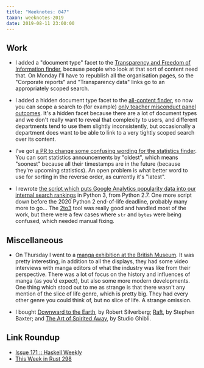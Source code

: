 ```yaml
---
title: "Weeknotes: 047"
taxon: weeknotes-2019
date: 2019-08-11 23:00:00
---
```


## Work

- I added a "document type" facet to the [Transparency and Freedom of
  Information finder][], because people who look at that sort of
  content need that.  On Monday I'll have to republish all the
  organisation pages, so the "Corporate reports" and "Transparency
  data" links go to an appropriately scoped search.

- I added a hidden document type facet to the [all-content finder][],
  so now you can scope a search to (for example) [only teacher
  misconduct panel outcomes][].  It's a hidden facet because there are
  a lot of document types and we don't really want to reveal that
  complexity to users, and different departments tend to use them
  slightly inconsistently, but occasionally a department does want to
  be able to link to a very tightly scoped search over its content.

- I've got [a PR to change some confusing wording for the statistics
  finder][].  You can sort statistics announcements by "oldest", which
  means "soonest" because all their timestamps are in the future
  (because they're upcoming statistics).  An open problem is what
  better word to use for sorting in the reverse order, as currently
  it's "latest".

- I rewrote [the script which puts Google Analytics popularity data
  into our internal search rankings][] in Python 3, from Python 2.7.  One more
  script down before the 2020 Python 2 end-of-life deadline, probably
  many more to go...  The [2to3][] tool was really good and handled
  most of the work, but there were a few cases where `str` and `bytes`
  were being confused, which needed manual fixing.

[Transparency and Freedom of Information finder]: https://www.gov.uk/search/transparency-and-freedom-of-information-releases
[all-content finder]: https://www.gov.uk/search/all
[only teacher misconduct panel outcomes]: https://www.gov.uk/search/all?content_store_document_type=decision&organisations[]=teaching-regulation-agency&organisations[]=general-teaching-council-for-england
[a PR to change some confusing wording for the statistics finder]: https://github.com/alphagov/finder-frontend/pull/1299
[the script which puts Google Analytics popularity data into our internal search rankings]: https://github.com/alphagov/search-analytics
[2to3]: https://docs.python.org/2/library/2to3.html

## Miscellaneous

- On Thursday I went to a [manga exhibition at the British Museum][].
  It was pretty interesting, in addition to all the displays, they had
  some video interviews with manga editors of what the industry was
  like from their perspective.  There was a lot of focus on the
  history and influences of manga (as you'd expect), but also some
  more modern developments.  One thing which stood out to me as
  strange is that there wasn't any mention of the slice of life genre,
  which is pretty big.  They had every other genre you could think of,
  but no slice of life.  A strange omission.

- I bought [Downward to the Earth][], by Robert Silverberg; [Raft][],
  by Stephen Baxter; and [The Art of Spirited Away][], by Studio
  Ghibli.

[manga exhibition at the British Museum]: https://www.britishmuseum.org/whats_on/exhibitions/manga.aspx
[Downward to the Earth]: https://en.wikipedia.org/wiki/Downward_to_the_Earth
[Raft]: https://en.wikipedia.org/wiki/Raft_(novel)
[The Art of Spirited Away]: https://www.goodreads.com/book/show/429853.The_Art_of_Spirited_Away

## Link Roundup

- [Issue 171 :: Haskell Weekly](https://haskellweekly.news/issues/171.html)
- [This Week in Rust 298](https://this-week-in-rust.org/blog/2019/08/06/this-week-in-rust-298/)
